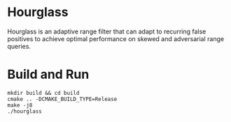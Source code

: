 # Hourglass
Hourglass is an adaptive range filter that can adapt to recurring false positives to achieve optimal performance on skewed and adversarial range queries.

# Build and Run
``` 
mkdir build && cd build
cmake .. -DCMAKE_BUILD_TYPE=Release
make -j8
./hourglass
```
